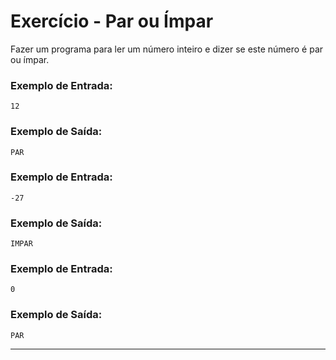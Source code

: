 # Exercício - Par ou Ímpar

Fazer um programa para ler um número inteiro e dizer se este número é par ou ímpar.

### Exemplo de Entrada:

```
12
```

### Exemplo de Saída:

```
PAR
```

### Exemplo de Entrada:

```
-27
```

### Exemplo de Saída:

```
IMPAR
```

### Exemplo de Entrada:

```
0
```

### Exemplo de Saída:

```
PAR
```

---

